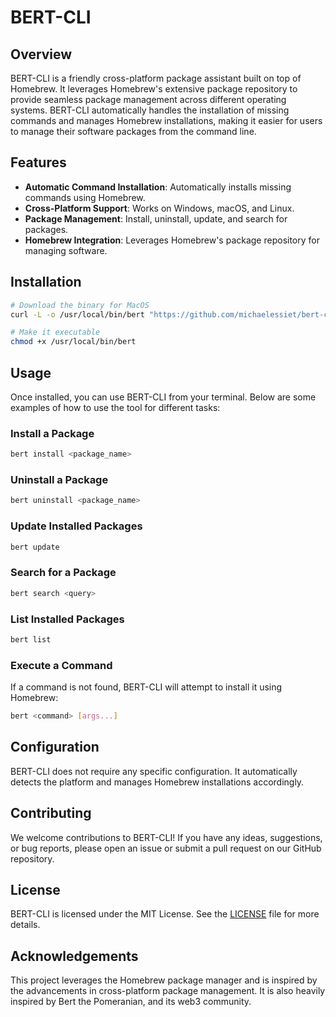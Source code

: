 # BERT-CLI

## Overview

BERT-CLI is a friendly cross-platform package assistant built on top of Homebrew. It leverages Homebrew's extensive package repository to provide seamless package management across different operating systems. BERT-CLI automatically handles the installation of missing commands and manages Homebrew installations, making it easier for users to manage their software packages from the command line.

## Features

- **Automatic Command Installation**: Automatically installs missing commands using Homebrew.
- **Cross-Platform Support**: Works on Windows, macOS, and Linux.
- **Package Management**: Install, uninstall, update, and search for packages.
- **Homebrew Integration**: Leverages Homebrew's package repository for managing software.

## Installation

```bash
# Download the binary for MacOS
curl -L -o /usr/local/bin/bert "https://github.com/michaelessiet/bert-cli/releases/download/v0.1.3/bert-darwin-amd64"

# Make it executable
chmod +x /usr/local/bin/bert
```

## Usage

Once installed, you can use BERT-CLI from your terminal. Below are some examples of how to use the tool for different tasks:

### Install a Package

```bash
bert install <package_name>
```

### Uninstall a Package

```bash
bert uninstall <package_name>
```

### Update Installed Packages

```bash
bert update
```

### Search for a Package

```bash
bert search <query>
```

### List Installed Packages

```bash
bert list
```

### Execute a Command

If a command is not found, BERT-CLI will attempt to install it using Homebrew:

```bash
bert <command> [args...]
```

## Configuration

BERT-CLI does not require any specific configuration. It automatically detects the platform and manages Homebrew installations accordingly.

## Contributing

We welcome contributions to BERT-CLI! If you have any ideas, suggestions, or bug reports, please open an issue or submit a pull request on our GitHub repository.

## License

BERT-CLI is licensed under the MIT License. See the [LICENSE](LICENSE) file for more details.

## Acknowledgements

This project leverages the Homebrew package manager and is inspired by the advancements in cross-platform package management. It is also heavily inspired by Bert the Pomeranian, and its web3 community.
